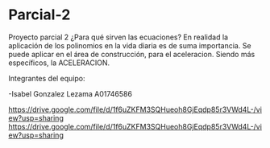 # Parcial-2
Proyecto parcial 2
¿Para qué sirven las ecuaciones? En realidad la aplicación de los polinomios en la vida diaria es de suma importancia. 
Se puede aplicar en el área de construcción, para el aceleracion. Siendo más específicos, la ACELERACION.

Integrantes del equipo:

-Isabel Gonzalez Lezama A01746586

https://drive.google.com/file/d/1f6uZKFM3SQHueoh8GjEqdp85r3VWd4L-/view?usp=sharing
https://drive.google.com/file/d/1f6uZKFM3SQHueoh8GjEqdp85r3VWd4L-/view?usp=sharing
